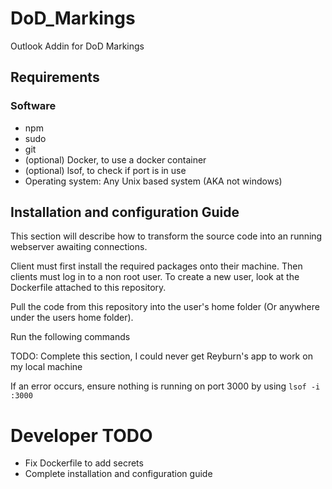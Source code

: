 # DoD_Markings
Outlook Addin for DoD Markings

## Requirements

### Software
- npm
- sudo 
- git
- (optional) Docker, to use a docker container
- (optional) lsof, to check if port is in use
- Operating system: Any Unix based system (AKA not windows)

## Installation and configuration Guide

This section will describe how to transform the source code into an running webserver awaiting connections.

Client must first install the required packages onto their machine. Then clients must log in to a non root user. To create a new user, look at the Dockerfile attached to this repository.

Pull the code from this repository into the user's home folder (Or anywhere under the users home folder).

Run the following commands

TODO: Complete this section, I could never get Reyburn's app to work on my local machine

If an error occurs, ensure nothing is running on port 3000 by using `lsof -i :3000`


# Developer TODO

- Fix Dockerfile to add secrets
- Complete installation and configuration guide

